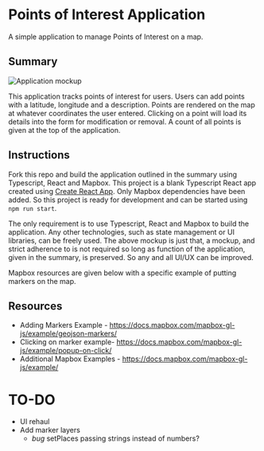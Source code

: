 # Points of Interest Application

A simple application to manage Points of Interest on a map.

## Summary

![Application mockup](https://docs.google.com/drawings/d/e/2PACX-1vSAj9UrxRpLNDDBy0Dz1zN0wnVDo5lscJjMApWHPGvID8RemTphHCGKXFf3GZul16vORiiBUURxbGmi/pub?w=1654&h=673)

This application tracks points of interest for users. Users can add points with a latitude, longitude and a description. Points are rendered on the map at whatever coordinates the user entered. Clicking on a point will load its details into the form for modification or removal. A count of all points is given at the top of the application.

## Instructions

Fork this repo and build the application outlined in the summary using Typescript, React and Mapbox. This project is a blank Typescript React app created using [Create React App](https://create-react-app.dev). Only Mapbox dependencies have been added. So this project is ready for development and can be started using `npm run start`.

The only requirement is to use Typescript, React and Mapbox to build the application. Any other technologies, such as state management or UI libraries, can be freely used. The above mockup is just that, a mockup, and strict adherence to is not required so long as function of the application, given in the summary, is preserved. So any and all UI/UX can be improved.

Mapbox resources are given below with a specific example of putting markers on the map.

## Resources

- Adding Markers Example - https://docs.mapbox.com/mapbox-gl-js/example/geojson-markers/
- Clicking on marker example- https://docs.mapbox.com/mapbox-gl-js/example/popup-on-click/
- Additional Mapbox Examples - https://docs.mapbox.com/mapbox-gl-js/example/

# TO-DO

- UI rehaul
- Add marker layers
  - _bug_ setPlaces passing strings instead of numbers?
